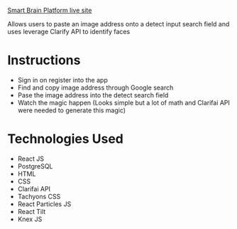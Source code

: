 [Smart Brain Platform live site](https://smart-brain-platform.herokuapp.com/) 

  Allows users to paste an image address onto a detect input search field and uses leverage Clarify API to identify faces

  # Instructions
  
  - Sign in on register into the app
  - Find and copy image address through Google search
  - Pase the image address into the detect search field
  - Watch the magic happen (Looks simple but a lot of math and Clarifai API were needed to generate this magic)
  
  # Technologies Used

  - React JS
  - PostgreSQL
  - HTML
  - CSS
  - Clarifai API
  - Tachyons CSS
  - React Particles JS
  - React Tilt
  - Knex JS